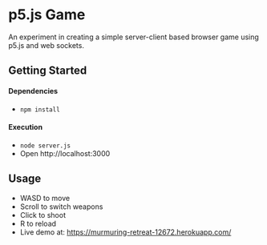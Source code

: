 # p5.js Game 

An experiment in creating a simple server-client based browser game using p5.js and web sockets.

## Getting Started

#### Dependencies

* ```npm install``` 

#### Execution

* ``` node server.js ```
* Open http://localhost:3000

## Usage
* WASD to move
* Scroll to switch weapons
* Click to shoot
* R to reload
* Live demo at: https://murmuring-retreat-12672.herokuapp.com/
